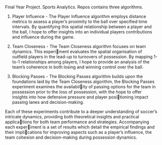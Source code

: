Final Year Project. Sports Analytics.
Repos contains three algorithms.
1. Player Influence - The Player Influence algorithm employs distance metrics to assess a player’s proximity to the ball over specified time intervals. By quantifying this spatial relationship between a player and the ball, I hope to offer insights into an individual players contributions and influence during the game.

2. Team Closeness - The Team Closeness algorithm focuses on team dynamics. This experiment evaluates the spatial organisation of outfield players in the lead-up to turnovers of possession. By mapping 1-to-1 relationships among players, I hope to provide an analysis of the team’s coherence in both losing and winning control over the ball.

3. Blocking Passes - The Blocking Passes algorithm builds upon the foundations laid by the Team Closeness algorithm, the Blocking Passes experiment examines the availability of passing options for the team in possession prior to the loss of possession, with the hope to offer insights into how defensive pressure and player positioning impact passing lanes and decision-making.

Each of these experiments contribute to a deeper understanding of soccer’s intricate dynamics, providing both theoretical insights and practical applications for both team performance and strategies. Accompanying each experiment is a set of results which detail the empirical findings and their implications for improving aspects such as a player’s influence, the team cohesion and decision-making during possession dynamics.
